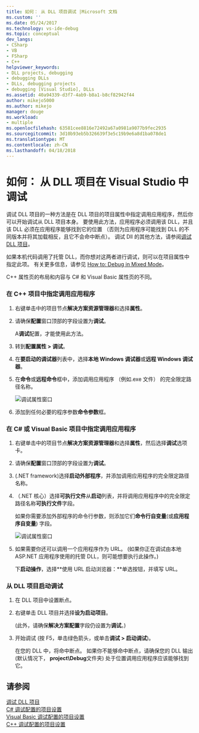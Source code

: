```yaml
---
title: 如何： 从 DLL 项目调试 |Microsoft 文档
ms.custom: ''
ms.date: 05/24/2017
ms.technology: vs-ide-debug
ms.topic: conceptual
dev_langs:
- CSharp
- VB
- FSharp
- C++
helpviewer_keywords:
- DLL projects, debugging
- debugging DLLs
- DLLs, debugging projects
- debugging [Visual Studio], DLLs
ms.assetid: 40a94339-d3f7-4ab9-b8a1-b8cf82942f44
author: mikejo5000
ms.author: mikejo
manager: douge
ms.workload:
- multiple
ms.openlocfilehash: 63581cee8816e72492a67a0981a9077b9fec2935
ms.sourcegitcommit: 3d10b93eb5b326639f3e5c19b9e6a8d1ba078de1
ms.translationtype: MT
ms.contentlocale: zh-CN
ms.lasthandoff: 04/18/2018
---
```

# <a name="how-to-debug-from-a-dll-project-in-visual-studio"></a>如何： 从 DLL 项目在 Visual Studio 中调试
调试 DLL 项目的一种方法是在 DLL 项目的项目属性中指定调用应用程序，然后你可以开始调试从 DLL 项目本身。 要使用此方法，应用程序必须调用该 DLL，并且该 DLL 必须在应用程序能够找到它的位置 （否则为应用程序可能找到 DLL 的不同版本并将其加载相反，且它不会命中断点）。 调试 Dll 的其他方法，请参阅[调试 DLL 项目](../debugger/debugging-dll-projects.md)。
  
如果本机代码调用了托管 DLL，而你想对这两者进行调试，则可以在项目属性中指定此项。 有关更多信息，请参见 [How to: Debug in Mixed Mode](../debugger/how-to-debug-in-mixed-mode.md)。   

C++ 属性页的布局和内容与 C# 和 Visual Basic 属性页的不同。 
  
### <a name="to-specify-the-calling-application-in-a-c-project"></a>在 C++ 项目中指定调用应用程序  
  
1.  右键单击中的项目节点**解决方案资源管理器**和选择**属性**。  
  
2.  请确保**配置**窗口顶部的字段设置为**调试**。 

    A**调试**配置，才能使用此方法。 
  
3.  转到**配置属性 > 调试**。  
  
4.  在**要启动的调试器**列表中，选择**本地 Windows 调试器**或**远程 Windows 调试器**。  
  
5.  在**命令**或**远程命令**框中，添加调用应用程序 （例如.exe 文件） 的完全限定路径名称。

    ![调试属性窗口](../debugger/media/dbg-debugging-properties-dll.png "DebuggingPropertiesWindow")  
  
6.  添加到任何必要的程序参数**命令参数**框。  
  
### <a name="to-specify-the-calling-application-in-a-c-or-visual-basic-project"></a>在 C# 或 Visual Basic 项目中指定调用应用程序  
  
1.  右键单击中的项目节点**解决方案资源管理器**和选择**属性**，然后选择**调试**选项卡。

2.  请确保**配置**窗口顶部的字段设置为**调试**。

3.  (.NET framework)选择**启动外部程序**，并添加调用应用程序的完全限定路径名称。

4.  （.NET 核心）选择**可执行文件**从**启动**列表，并将调用应用程序中的完全限定路径名称**可执行文件**字段。 
  
     如果你需要添加外部程序的命令行参数，则添加它们**命令行自变量**(或**应用程序自变量**) 字段。

    ![调试属性窗口](../debugger/media/dbg-debugging-properties-dll-csharp.png "DebuggingPropertiesWindow") 

5.  如果需要你还可以调用一个应用程序作为 URL。 (如果你正在调试由本地 ASP.NET 应用程序使用的托管 DLL，则可能想要执行此操作。)  
  
     下**启动操作**，选择**使用 URL 启动浏览器：**单选按钮，并填写 URL。
  
### <a name="to-start-debugging-from-the-dll-project"></a>从 DLL 项目启动调试  
  
1.  在 DLL 项目中设置断点。 

2.  右键单击 DLL 项目并选择**设为启动项目**。 

    (此外，请确保**解决方案配置**字段仍设置为**调试**。)   
  
3.  开始调试 (按 F5，单击绿色箭头，或单击**调试 > 启动调试**)。

    在您的 DLL 中，将命中断点。 如果你不能够命中断点，请确保您的 DLL 输出 (默认情况下， **project\Debug**文件夹) 处于位置调用应用程序应该能够找到它。
  
## <a name="see-also"></a>请参阅  
 [调试 DLL 项目](../debugger/debugging-dll-projects.md)   
 [C# 调试配置的项目设置](../debugger/project-settings-for-csharp-debug-configurations.md)   
 [Visual Basic 调试配置的项目设置](../debugger/project-settings-for-a-visual-basic-debug-configuration.md)   
 [C++ 调试配置的项目设置](../debugger/project-settings-for-a-cpp-debug-configuration.md)
